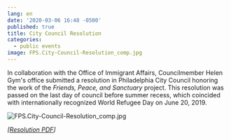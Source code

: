 ```yaml
---
lang: en
date: '2020-03-06 16:48 -0500'
published: true
title: City Council Resolution
categories:
  - public events
image: FPS.City-Council-Resolution_comp.jpg
---
```

In collaboration with the Office of Immigrant Affairs, Councilmember Helen Gym's office submitted a resolution in Philadelphia City Council honoring the work of the _Friends, Peace, and Sanctuary_ project. This resolution was passed on the last day of council before summer recess, which coincided with internationally recognized World Refugee Day on June 20, 2019.

![FPS.City-Council-Resolution_comp.jpg]({{site.baseurl}}/assets/images/FPS.City-Council-Resolution_comp.jpg)

*[[Resolution PDF](/assets/FPS.City-Council-Resolution_comp.pdf)]*
